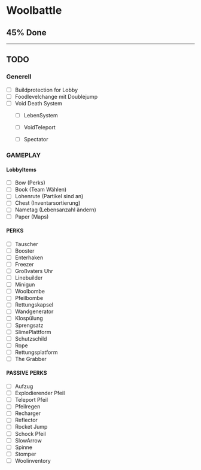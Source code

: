 # Woolbattle
## 45% Done

---------------
## TODO
### Generell
- [ ] Buildprotection for Lobby
- [ ] Foodlevelchange mit Doublejump
- [ ] Void Death System
    - [ ] LebenSystem
    - [ ] VoidTeleport
    - [ ] Spectator



### GAMEPLAY
#### LobbyItems
- [ ] Bow (Perks)
- [ ] Book (Team Wählen)
- [ ] Lohenrute (Partikel sind an)
- [ ] Chest (Inventarsortierung)
- [ ] Nametag (Lebensanzahl ändern)
- [ ] Paper (Maps)

#### PERKS
- [ ] Tauscher
- [ ] Booster
- [ ] Enterhaken
- [ ] Freezer
- [ ] Großvaters Uhr
- [ ] Linebuilder
- [ ] Minigun
- [ ] Woolbombe
- [ ] Pfeilbombe
- [ ] Rettungskapsel
- [ ] Wandgenerator
- [ ] Klospülung
- [ ] Sprengsatz
- [ ] SlimePlattform
- [ ] Schutzschild
- [ ] Rope
- [ ] Rettungsplatform
- [ ] The Grabber

#### PASSIVE PERKS
- [ ] Aufzug
- [ ] Explodierender Pfeil
- [ ] Teleport Pfeil
- [ ] Pfeilregen
- [ ] Recharger
- [ ] Reflector
- [ ] Rocket Jump
- [ ] Schock Pfeil
- [ ] SlowArrow
- [ ] Spinne
- [ ] Stomper
- [ ] Woolinventory
